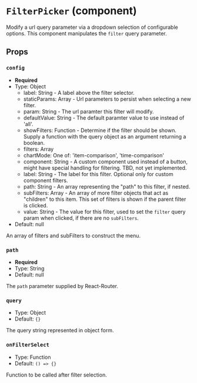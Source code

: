 `FilterPicker` (component)
==========================

Modify a url query parameter via a dropdown selection of configurable options.
This component manipulates the `filter` query parameter.

Props
-----

### `config`

- **Required**
- Type: Object
  - label: String - A label above the filter selector.
  - staticParams: Array - Url parameters to persist when selecting a new filter.
  - param: String - The url paramter this filter will modify.
  - defaultValue: String - The default paramter value to use instead of 'all'.
  - showFilters: Function - Determine if the filter should be shown. Supply a function with the query object as an argument returning a boolean.
  - filters: Array
  - chartMode: One of: 'item-comparison', 'time-comparison'
  - component: String - A custom component used instead of a button, might have special handling for filtering. TBD, not yet implemented.
  - label: String - The label for this filter. Optional only for custom component filters.
  - path: String - An array representing the "path" to this filter, if nested.
  - subFilters: Array - An array of more filter objects that act as "children" to this item.
This set of filters is shown if the parent filter is clicked.
  - value: String - The value for this filter, used to set the `filter` query param when clicked, if there are no `subFilters`.
- Default: null

An array of filters and subFilters to construct the menu.

### `path`

- **Required**
- Type: String
- Default: null

The `path` parameter supplied by React-Router.

### `query`

- Type: Object
- Default: `{}`

The query string represented in object form.

### `onFilterSelect`

- Type: Function
- Default: `() => {}`

Function to be called after filter selection.

